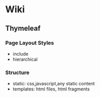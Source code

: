 # Wiki

## Thymeleaf
### Page Layout Styles
- include
- hierarchical
### Structure
- static: css,javascript,any static content
- templates: html files, html fragments